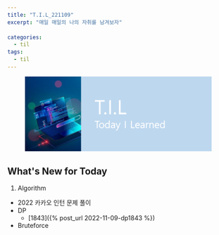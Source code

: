 ```yaml
---
title: "T.I.L_221109"
excerpt: "매일 매일의 나의 자취를 남겨보자"

categories:
  - til
tags:
  - til
---
```

<figure>
    <img src="/assets/images/til_image.png">
</figure>

## What's New for Today   

1. Algorithm
  - 2022 카카오 인턴 문제 풀이
  - DP
    - [1843]({% post_url 2022-11-09-dp1843 %})
  - Bruteforce
  